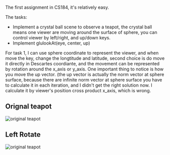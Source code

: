 The first assignment in CS184, it's relatively easy.

The tasks:
* Implement a crystal ball scene to observe a teapot, the crystal ball means one viewer are moving around the surface of sphere, you can control viewer by left/right, and up/down keys.
* Implement glulookAt(eye, center, up)

For task 1, I can use sphere coordinate to represent the viewer, and when move the key, change the longtitude and latitude, second choice is do move it directly in Descartes coordiante,
and the movement can be represented by rotation around the x_axis or y_axis. One important thing to notice is how you move
the up vector. (the up vector is actually the norm vector at sphere surface, because there are infinite norm vector at sphere surface
you have to calculate it in each iteration, and I didn't get the right solution now. I calculate it by viewer's position cross product x_axis, which is wrong.


## Orignal teapot
![original teapot](https://raw.github.com/jianhe25/ComputerGraphics-Berkeley-CS184/master/hw1-windows/input.txt.000.png)

## Left Rotate
![original teapot](https://raw.github.com/jianhe25/ComputerGraphics-Berkeley-CS184/master/hw1-windows/input.txt.008.png)
